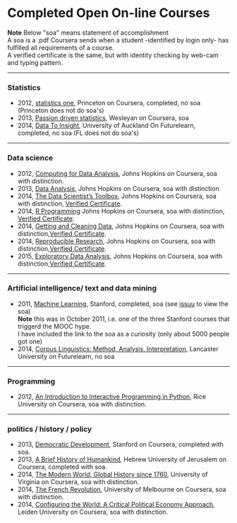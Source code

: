 
# Completed Open On-line Courses

**Note** 
Below "soa" means statement of accomplishment  
A soa is a .pdf Coursera sends when a student -identified by login only- has fulfilled all requirements of a course.  
A verified certificate is the same, but with identity checking by web-cam and typing pattern.

---
### Statistics
- 2012, [statistics one](https://www.coursera.org/course/stats1), Princeton on Coursera, completed, no soa (Princeton does not do soa's)
- 2013, [Passion driven statistics](https://www.coursera.org/course/pdstatistics), Wesleyan on Coursera, soa 
- 2014, [Data To Insight](https://www.futurelearn.com/courses/data-to-insight), University of Auckland On Futurelearn, completed, no soa (FL does not do soa's)

---
### Data science
- 2012, [Computing for Data Analysis](https://www.coursera.org/course/compdata), Johns Hopkins on Coursera, soa with distinction.
- 2013, [Data Analysis](https://www.coursera.org/course/dataanalysis), Johns Hopkins on Coursera, soa with distinction
- 2014, [The Data Scientist’s Toolbox](https://www.coursera.org/course/datascitoolbox), Johns Hopkins on Coursera, soa with distinction, [Verified Certificate](https://www.coursera.org/account/accomplishments/records/dHjj74XxqxCJCHkR).
- 2014, [R Programming](https://www.coursera.org/course/rprog) Johns Hopkins on Coursera, soa with distinction, [Verified Certificate](https://www.coursera.org/account/accomplishments/records/ame2mGnzWFJMuwYu).
- 2014, [Getting and Cleaning Data](https://www.coursera.org/course/getdata), Johns Hopkins on Coursera, soa with distinction,[Verified Certificate](https://www.coursera.org/account/accomplishments/certificate/PNHBZXWSEP).
- 2014, [Reproducible Research](https://www.coursera.org/course/repdata), Johns Hopkins on Coursera, soa with distinction,[Verified Certificate](https://www.coursera.org/account/accomplishments/certificate/R2PK5GQ67M).
- 2015, [Exploratory Data Analysis](https://www.coursera.org/course/exdata), Johns Hopkins on Coursera, soa with distinction,[Verified Certificate](https://www.coursera.org/account/accomplishments/certificate/MVV66LMHPZ).

---
### Artificial intelligence/ text and data mining

- 2011, [Machine Learning](https://www.coursera.org/course/ml), Stanford, completed, soa (see [issuu](http://issuu.com/vilkoos/docs/machine_learning_statement_of_accom) to view the soa)  
  **Note** this was in October 2011, i.e. one of the three Stanford courses that triggerd the MOOC hype.  
  I have included the link to the soa as a curiosity (only about 5000 people got one) 
- 2014, [Corpus Linguistics: Method, Analysis, Interpretation](https://www.futurelearn.com/courses/corpus-linguistics/), Lancaster University on Futurelearn, no soa  

---
### Programming

- 2012, [An Introduction to Interactive Programming in Python](https://www.coursera.org/course/interactivepython), Rice University on Coursera, soa with distinction.

---
### politics / history / policy

- 2013, [Democratic Development](https://www.coursera.org/course/democraticdev), Stanford on Coursera, completed with soa. 
- 2013, [A Brief History of Humankind](https://www.coursera.org/course/humankind), Hebrew University of Jerusalem on Coursera, completed with soa.
- 2014, [The Modern World: Global History since 1760](https://www.coursera.org/course/modernworld), University of Virginia on Coursera, soa with distinction.
- 2014, [The French Revolution](https://www.coursera.org/course/frenchrev), University of Melbourne on Coursera, soa with distinction.
- 2014, [Configuring the World: A Critical Political Economy Approach](https://www.coursera.org/course/configuringworld), Leiden University on Coursera, soa with distinction.
